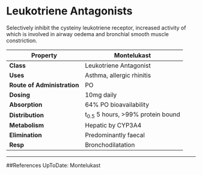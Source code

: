 # Leukotriene Antagonists

Selectively inhibit the cysteiny leukotriene receptor, increased activity of which is involved in airway oedema and bronchial smooth muscle constriction.

|Property|Montelukast|
|--|--|
|**Class**|Leukotriene Antagonist|
|**Uses**| Asthma, allergic rhinitis|
|**Route of Administration**|PO|
|**Dosing**|10mg daily|
|**Absorption**|64% PO bioavailability|
|**Distribution**|t<sub>0.5</sub> 5 hours, >99% protein bound|
|**Metabolism**|Hepatic by CYP3A4 |
|**Elimination**|Predominantly faecal|
|**Resp**|Bronchodilatation|

---
##References
UpToDate: Montelukast